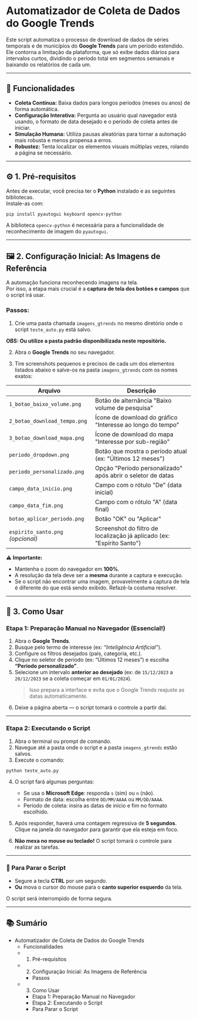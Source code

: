 # Automatizador de Coleta de Dados do Google Trends

Este script automatiza o processo de download de dados de séries temporais e de municípios do **Google Trends** para um período estendido.  
Ele contorna a limitação da plataforma, que só exibe dados diários para intervalos curtos, dividindo o período total em segmentos semanais e baixando os relatórios de cada um.

---

## 🧩 Funcionalidades

- **Coleta Contínua:** Baixa dados para longos períodos (meses ou anos) de forma automática.  
- **Configuração Interativa:** Pergunta ao usuário qual navegador está usando, o formato de data desejado e o período de coleta antes de iniciar.  
- **Simulação Humana:** Utiliza pausas aleatórias para tornar a automação mais robusta e menos propensa a erros.  
- **Robustez:** Tenta localizar os elementos visuais múltiplas vezes, rolando a página se necessário.

---

## ⚙️ 1. Pré-requisitos

Antes de executar, você precisa ter o **Python** instalado e as seguintes bibliotecas.  
Instale-as com:

```bash
pip install pyautogui keyboard opencv-python
```

A biblioteca `opencv-python` é necessária para a funcionalidade de reconhecimento de imagem do `pyautogui`.

---

## 🖼️ 2. Configuração Inicial: As Imagens de Referência

A automação funciona reconhecendo imagens na tela.  
Por isso, a etapa mais crucial é a **captura de tela dos botões e campos** que o script irá usar.

### Passos:

1. Crie uma pasta chamada `imagens_gtrends` no mesmo diretório onde o script `teste_auto.py` está salvo.
   
**OBS: Ou utilize a pasta padrão disponibilizada neste repositório.**

2. Abra o **Google Trends** no seu navegador.
   
3. Tire screenshots pequenos e precisos de cada um dos elementos listados abaixo e salve-os na pasta `imagens_gtrends` com os nomes exatos:

| Arquivo | Descrição |
|----------|------------|
| `1_botao_baixo_volume.png` | Botão de alternância "Baixo volume de pesquisa" |
| `2_botao_download_tempo.png` | Ícone de download do gráfico "Interesse ao longo do tempo" |
| `3_botao_download_mapa.png` | Ícone de download do mapa "Interesse por sub-região" |
| `periodo_dropdown.png` | Botão que mostra o período atual (ex: "Últimos 12 meses") |
| `periodo_personalizado.png` | Opção "Período personalizado" após abrir o seletor de datas |
| `campo_data_inicio.png` | Campo com o rótulo "De" (data inicial) |
| `campo_data_fim.png` | Campo com o rótulo "A" (data final) |
| `botao_aplicar_periodo.png` | Botão "OK" ou "Aplicar" |
| `espirito_santo.png` *(opcional)* | Screenshot do filtro de localização já aplicado (ex: "Espírito Santo") |

⚠️ **Importante:**
- Mantenha o zoom do navegador em **100%**.  
- A resolução da tela deve ser a **mesma** durante a captura e execução.  
- Se o script não encontrar uma imagem, provavelmente a captura de tela é diferente do que está sendo exibido. Refazê-la costuma resolver.

---

## 🚀 3. Como Usar

### Etapa 1: Preparação Manual no Navegador (Essencial!)

1. Abra o **Google Trends**.  
2. Busque pelo termo de interesse (ex: *“Inteligência Artificial”*).  
3. Configure os filtros desejados (país, categoria, etc.).  
4. Clique no seletor de período (ex: “Últimos 12 meses”) e escolha **“Período personalizado”**.  
5. Selecione um intervalo **anterior ao desejado** (ex: de `15/12/2023` a `20/12/2023` se a coleta começar em `01/01/2024`).  
   > Isso prepara a interface e evita que o Google Trends reajuste as datas automaticamente.  
6. Deixe a página aberta — o script tomará o controle a partir daí.

---

### Etapa 2: Executando o Script

1. Abra o terminal ou prompt de comando.  
2. Navegue até a pasta onde o script e a pasta `imagens_gtrends` estão salvos.  
3. Execute o comando:

```bash
python teste_auto.py
```

4. O script fará algumas perguntas:
   - Se usa o **Microsoft Edge**: responda `s` (sim) ou `n` (não).  
   - Formato de data: escolha entre `DD/MM/AAAA` ou `MM/DD/AAAA`.  
   - Período de coleta: insira as datas de início e fim no formato escolhido.  

5. Após responder, haverá uma contagem regressiva de **5 segundos**.  
   Clique na janela do navegador para garantir que ela esteja em foco.  
6. **Não mexa no mouse ou teclado!** O script tomará o controle para realizar as tarefas.

---

### 🛑 Para Parar o Script

- Segure a tecla **CTRL** por um segundo.  
- **Ou** mova o cursor do mouse para o **canto superior esquerdo** da tela.  

O script será interrompido de forma segura.

---

## 📚 Sumário

- Automatizador de Coleta de Dados do Google Trends  
  - Funcionalidades  
  - 1. Pré-requisitos  
  - 2. Configuração Inicial: As Imagens de Referência  
    - Passos  
  - 3. Como Usar  
    - Etapa 1: Preparação Manual no Navegador  
    - Etapa 2: Executando o Script  
    - Para Parar o Script
